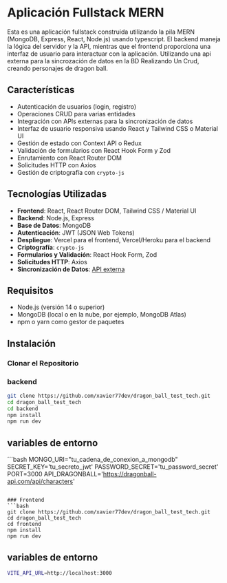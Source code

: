 # Aplicación Fullstack MERN

Esta es una aplicación fullstack construida utilizando la pila MERN (MongoDB, Express, React, Node.js) usando typescript. El backend maneja la lógica del servidor y la API,
mientras que el frontend proporciona una interfaz de usuario para interactuar con la aplicación. Utilizando una api externa para la sincrozación de datos en la BD
Realizando Un Crud, creando personajes de dragon ball.

## Características

- Autenticación de usuarios (login, registro)
- Operaciones CRUD para varias entidades
- Integración con APIs externas para la sincronización de datos
- Interfaz de usuario responsiva usando React y Tailwind CSS o Material UI
- Gestión de estado con Context API o Redux
- Validación de formularios con React Hook Form y Zod
- Enrutamiento con React Router DOM
- Solicitudes HTTP con Axios
- Gestión de criptografía con `crypto-js`

## Tecnologías Utilizadas

- **Frontend**: React, React Router DOM, Tailwind CSS / Material UI
- **Backend**: Node.js, Express
- **Base de Datos**: MongoDB
- **Autenticación**: JWT (JSON Web Tokens)
- **Despliegue**: Vercel para el frontend, Vercel/Heroku para el backend
- **Criptografía**: `crypto-js`
- **Formularios y Validación**: React Hook Form, Zod
- **Solicitudes HTTP**: Axios
- **Sincronización de Datos**: [API externa](https://dragonball-api.com/api/characters)

## Requisitos

- Node.js (versión 14 o superior)
- MongoDB (local o en la nube, por ejemplo, MongoDB Atlas)
- npm o yarn como gestor de paquetes

## Instalación

### Clonar el Repositorio

### backend
```bash
git clone https://github.com/xavier77dev/dragon_ball_test_tech.git
cd dragon_ball_test_tech
cd backend
npm install
npm run dev
```
## variables de entorno
´´´bash
MONGO_URI="tu_cadena_de_conexion_a_mongodb"
SECRET_KEY='tu_secreto_jwt'
PASSWORD_SECRET='tu_password_secret'
PORT=3000
API_DRAGONBALL='https://dragonball-api.com/api/characters'
```

### Frontend
```bash
git clone https://github.com/xavier77dev/dragon_ball_test_tech.git
cd dragon_ball_test_tech
cd frontend
npm install
npm run dev
```
## variables de entorno
```bash
VITE_API_URL=http://localhost:3000
```


